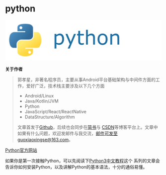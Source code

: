# python

<img src="https://github.com/guoxiaoxing/python/raw/master/art/python_banner.png"/>

**关于作者**

>郭孝星，非著名程序员，主要从事Android平台基础架构与中间件方面的工作，爱好广泛，技术栈主要涉及以下几个方面
>
>- Android/Linux
>- Java/Kotlin/JVM
>- Python
>- JavaScript/React/ReactNative
>- DataStructure/Algorithm
>
>文章首发于[Github](https://github.com/guoxiaoxing)，后续也会同步在[简书](http://www.jianshu.com/users/66a47e04215b/latest_articles)与
[CSDN](http://blog.csdn.net/allenwells)等博客平台上。文章中如果有什么问题，欢迎发邮件与我交流，邮件可发至guoxiaoxingse@163.com。

[Python官方网站](https://www.python.org/)

如果你是第一次接触Python，可以先阅读下[Python3中文教程](http://www.liaoxuefeng.com/wiki/0014316089557264a6b348958f449949df42a6d3a2e542c000)这个
系列的文章会告诉你如何安装Python，以及讲解Python的基本语法，十分的通俗易懂。
